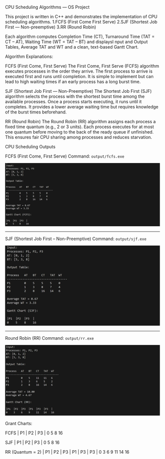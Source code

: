  CPU Scheduling Algorithms — OS Project

This project is written in C++ and demonstrates the implementation of CPU scheduling algorithms.
1.FCFS (First Come First Serve)
2.SJF (Shortest Job First — Non-preemptive)
3.RR (Round Robin)

Each algorithm computes Completion Time (CT), Turnaround Time (TAT = CT – AT), Waiting Time (WT = TAT – BT)
and displaysI nput and Output Tables, Average TAT and WT and a clean, text-based Gantt Chart.

Algorithm Explanations:

FCFS (First Come, First Serve)
The First Come, First Serve (FCFS) algorithm executes processes in the order they arrive.
The first process to arrive is executed first and runs until completion.
It is simple to implement but can lead to high waiting times if an early process has a long burst time.

SJF (Shortest Job First — Non-Preemptive)
The Shortest Job First (SJF) algorithm selects the process with the shortest burst time among the available processes.
Once a process starts executing, it runs until it completes.
It provides a lower average waiting time but requires knowledge of the burst times beforehand.

RR (Round Robin)
The Round Robin (RR) algorithm assigns each process a fixed time quantum (e.g., 2 or 3 units).
Each process executes for at most one quantum before moving to the back of the ready queue if unfinished.
This ensures fair CPU sharing among processes and reduces starvation.

CPU Scheduling Outputs

 FCFS (First Come, First Serve)
Command: `output/fcfs.exe`

<p align="center">
 <img width="800" alt="FCFS Output" src="Screenshoot/FCFS.jpg" /> 
</p>

---

 SJF (Shortest Job First – Non-Preemptive)
Command: `output/sjf.exe`

<p align="center">
 <img width="800" alt="FCFS Output" src="Screenshoot/SJF.jpg" /> 
</p>

---

 Round Robin (RR)
Command: `output/rr.exe`

<p align="center">
 <img width="800" alt="FCFS Output" src="Screenshoot/RR.jpg" /> 
</p>

Grant Charts:

FCFS
| P1 | P2 | P3 |
0    5    8    16

SJF
| P1 | P2 | P3 |
0    5    8    16

RR (Quantum = 2)
| P1 | P2 | P3 | P1 | P3 | P3 |
0    3    6    9    11   14   16










